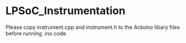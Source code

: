 # LPSoC_Instrumentation
Please copy instrument.cpp and instrument.h to the Arduino libary files before running .ino code.

